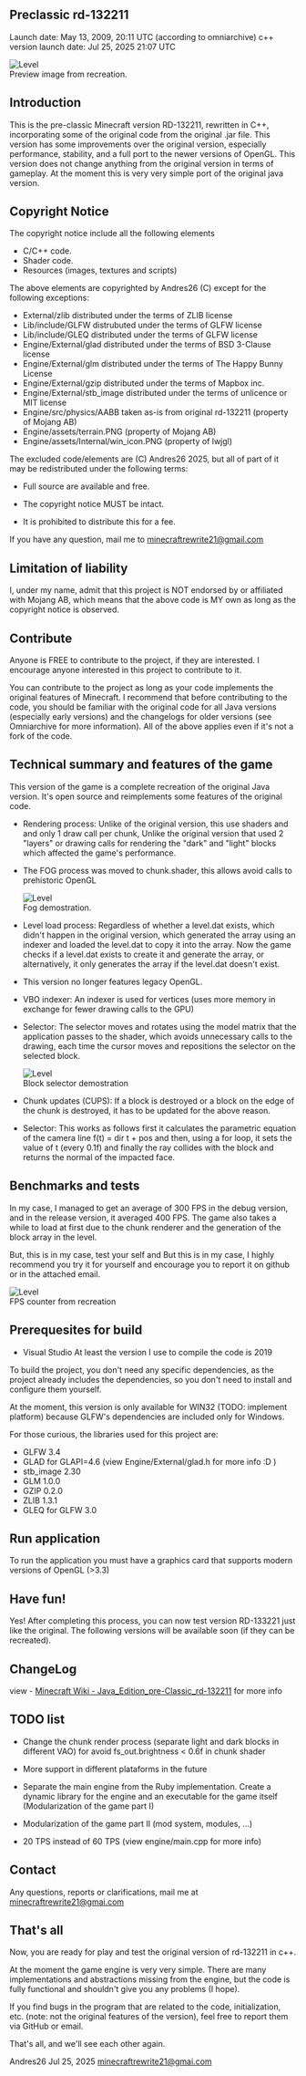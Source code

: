 
## Preclassic rd-132211

Launch date: May 13, 2009, 20:11 UTC (according to omniarchive)
c++ version launch date: Jul 25, 2025 21:07 UTC

![Level](resources/preview.jpg)<br>
Preview image from recreation.

## Introduction

This is the pre-classic Minecraft version RD-132211, rewritten in C++, incorporating 
some of the original code from the original .jar file. This version has some 
improvements over the original version, especially performance, stability, and a 
full port to the newer versions of OpenGL. This version does not change anything 
from the original version in terms of gameplay. At the moment this is very very simple
port of the original java version.

## Copyright Notice

The copyright notice include all the following elements

- C/C++ code.
- Shader code.
- Resources (images, textures and scripts)

The above elements are copyrighted by Andres26 (C) except for the following exceptions:

- External/zlib distributed under the terms of ZLIB license
- Lib/include/GLFW distrubuted under the terms of GLFW license
- Lib/include/GLEQ distributed under the terms of GLFW license
- Engine/External/glad distributed under the terms of BSD 3-Clause license
- Engine/External/glm distributed under the terms of The Happy Bunny License
- Engine/External/gzip distributed under the terms of Mapbox inc.
- Engine/External/stb_image distributed under the terms of unlicence or MIT license
- Engine/src/physics/AABB taken as-is from original rd-132211 (property of Mojang AB)
- Engine/assets/terrain.PNG (property of Mojang AB)
- Engine/assets/Internal/win_icon.PNG (property of lwjgl)

The excluded code/elements are (C) Andres26 2025, but all of part of it may be
redistributed under the following terms:

- Full source are available and free.

- The copyright notice MUST be intact.

- It is prohibited to distribute this for a fee.

If you have any question, mail me to minecraftrewrite21@gmail.com

## Limitation of liability

I, under my name, admit that this project is NOT endorsed by or affiliated with 
Mojang AB, which means that the above code is MY own as long as the copyright 
notice is observed.

## Contribute

Anyone is FREE to contribute to the project, if they are interested. I encourage 
anyone interested in this project to contribute to it.

You can contribute to the project as long as your code implements the original 
features of Minecraft. I recommend that before contributing to the code, you 
should be familiar with the original code for all Java versions (especially early versions) 
and the changelogs for older versions (see Omniarchive for more information). 
All of the above applies even if it's not a fork of the code.

## Technical summary and features of the game

This version of the game is a complete recreation of the original Java 
version. It's open source and reimplements some features of the original code.

- Rendering process: Unlike of the original version, this use shaders and 
  and only 1 draw call per chunk, Unlike the original version that used 2 "layers" 
  or drawing calls for rendering the "dark" and "light" blocks which affected the game's 
  performance.
  
- The FOG process was moved to chunk.shader, this allows avoid calls to prehistoric OpenGL

  ![Level](resources/fog.jpg)<br>
  Fog demostration.

- Level load process: Regardless of whether a level.dat exists, which didn't 
  happen in the original version, which generated the array using an indexer 
  and loaded the level.dat to copy it into the array. Now the game checks if 
  a level.dat exists to create it and generate the array, or alternatively, it 
  only generates the array if the level.dat doesn't exist.

- This version no longer features legacy OpenGL.

- VBO indexer: An indexer is used for vertices (uses more memory in exchange for 
  fewer drawing calls to the GPU)
  
- Selector: The selector moves and rotates using the model matrix that the application 
  passes to the shader, which avoids unnecessary calls to the drawing, each time the 
  cursor moves and repositions the selector on the selected block.
  
  ![Level](resources/selector.jpg)<br>
  Block selector demostration
  
- Chunk updates (CUPS): If a block is destroyed or a block on the edge of the chunk is 
  destroyed, it has to be updated for the above reason.
  
- Selector: This works as follows first it calculates the parametric equation of the camera 
  line f(t) = dir t + pos and then, using a for loop, it sets the value of t 
  (every 0.1f) and finally the ray collides with the block and returns the normal 
  of the impacted face.

## Benchmarks and tests

In my case, I managed to get an average of 300 FPS in the debug version, and in 
the release version, it averaged 400 FPS. The game also takes a while to load at 
first due to the chunk renderer and the generation of the block array in the level.

But, this is in my case, test your self and But this is in my case, I highly recommend 
you try it for yourself and encourage you to report it on github or in the attached email.

![Level](resources/benchmark.jpg)<br>
FPS counter from recreation

## Prerequesites for build

- Visual Studio At least the version I use to compile the code is 2019

To build the project, you don't need any specific dependencies, as the project 
already includes the dependencies, so you don't need to install and configure 
them yourself.

At the moment, this version is only available for WIN32 (TODO: implement platform) because 
GLFW's dependencies are included only for Windows.

For those curious, the libraries used for this project are:

- GLFW 3.4
- GLAD for GLAPI=4.6 (view Engine/External/glad.h for more info :D )
- stb_image 2.30
- GLM 1.0.0
- GZIP 0.2.0
- ZLIB 1.3.1
- GLEQ for GLFW 3.0

## Run application

To run the application you must have a graphics card that supports modern versions of OpenGL (>3.3)

## Have fun!

Yes! After completing this process, you can now test version RD-133221 just like the 
original. The following versions will be available soon (if they can be recreated).

## ChangeLog

view - [Minecraft Wiki - Java_Edition_pre-Classic_rd-132211](https://minecraft.gamepedia.com/Java_Edition_pre-Classic_rd-132211) for more info

## TODO list

- Change the chunk render process (separate light and dark blocks in different VAO) for avoid
  fs_out.brightness < 0.6f in chunk shader
 
- More support in different plataforms in the future

- Separate the main engine from the Ruby implementation. Create a dynamic library for the 
  engine and an executable for the game itself (Modularization of the game part I)
  
- Modularization of the game part II (mod system, modules, ...)

- 20 TPS instead of 60 TPS (view engine/main.cpp for more info)

## Contact

Any questions, reports or clarifications, mail me at minecraftrewrite21@gmai.com

## That's all 

Now, you are ready for play and test the original version of rd-132211 in c++.

At the moment the game engine is very very simple. There are many implementations and 
abstractions missing from the engine, but the code is fully functional and shouldn't 
give you any problems (I hope).

If you find bugs in the program that are related to the code, initialization, 
etc. (note: not the original features of the version), feel free to report them via GitHub 
or email.

That's all, and we'll see each other again.

Andres26
Jul 25, 2025
minecraftrewrite21@gmai.com
